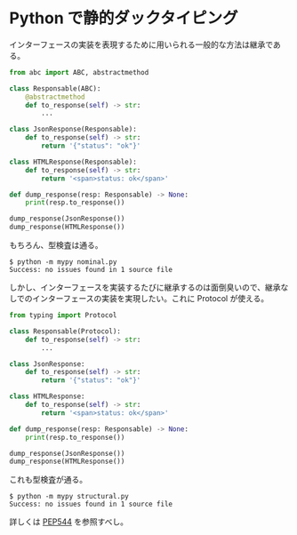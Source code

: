 # Python で静的ダックタイピング
インターフェースの実装を表現するために用いられる一般的な方法は継承である。
```python
from abc import ABC, abstractmethod

class Responsable(ABC):
    @abstractmethod
    def to_response(self) -> str:
        ...

class JsonResponse(Responsable):
    def to_response(self) -> str:
        return '{"status": "ok"}'

class HTMLResponse(Responsable):
    def to_response(self) -> str:
        return '<span>status: ok</span>'

def dump_response(resp: Responsable) -> None:
    print(resp.to_response())

dump_response(JsonResponse())
dump_response(HTMLResponse())
```
もちろん、型検査は通る。
```
$ python -m mypy nominal.py
Success: no issues found in 1 source file
```
しかし、インターフェースを実装するたびに継承するのは面倒臭いので、継承なしでのインターフェースの実装を実現したい。これに Protocol が使える。
```python
from typing import Protocol

class Responsable(Protocol):
    def to_response(self) -> str:
        ...

class JsonResponse:
    def to_response(self) -> str:
        return '{"status": "ok"}'

class HTMLResponse:
    def to_response(self) -> str:
        return '<span>status: ok</span>'

def dump_response(resp: Responsable) -> None:
    print(resp.to_response())

dump_response(JsonResponse())
dump_response(HTMLResponse())
```
これも型検査が通る。
```
$ python -m mypy structural.py
Success: no issues found in 1 source file
```

詳しくは [PEP544](https://www.python.org/dev/peps/pep-0544/) を参照すべし。
